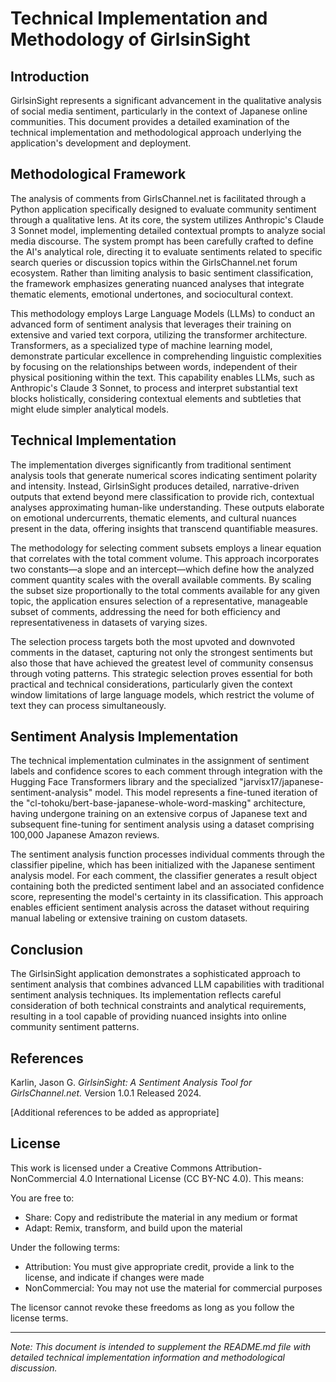 # Technical Implementation and Methodology of GirlsinSight

## Introduction

GirlsinSight represents a significant advancement in the qualitative analysis of social media sentiment, particularly in the context of Japanese online communities. This document provides a detailed examination of the technical implementation and methodological approach underlying the application's development and deployment.

## Methodological Framework

The analysis of comments from GirlsChannel.net is facilitated through a Python application specifically designed to evaluate community sentiment through a qualitative lens. At its core, the system utilizes Anthropic's Claude 3 Sonnet model, implementing detailed contextual prompts to analyze social media discourse. The system prompt has been carefully crafted to define the AI's analytical role, directing it to evaluate sentiments related to specific search queries or discussion topics within the GirlsChannel.net forum ecosystem. Rather than limiting analysis to basic sentiment classification, the framework emphasizes generating nuanced analyses that integrate thematic elements, emotional undertones, and sociocultural context.

This methodology employs Large Language Models (LLMs) to conduct an advanced form of sentiment analysis that leverages their training on extensive and varied text corpora, utilizing the transformer architecture. Transformers, as a specialized type of machine learning model, demonstrate particular excellence in comprehending linguistic complexities by focusing on the relationships between words, independent of their physical positioning within the text. This capability enables LLMs, such as Anthropic's Claude 3 Sonnet, to process and interpret substantial text blocks holistically, considering contextual elements and subtleties that might elude simpler analytical models.

## Technical Implementation

The implementation diverges significantly from traditional sentiment analysis tools that generate numerical scores indicating sentiment polarity and intensity. Instead, GirlsinSight produces detailed, narrative-driven outputs that extend beyond mere classification to provide rich, contextual analyses approximating human-like understanding. These outputs elaborate on emotional undercurrents, thematic elements, and cultural nuances present in the data, offering insights that transcend quantifiable measures.

The methodology for selecting comment subsets employs a linear equation that correlates with the total comment volume. This approach incorporates two constants—a slope and an intercept—which define how the analyzed comment quantity scales with the overall available comments. By scaling the subset size proportionally to the total comments available for any given topic, the application ensures selection of a representative, manageable subset of comments, addressing the need for both efficiency and representativeness in datasets of varying sizes.

The selection process targets both the most upvoted and downvoted comments in the dataset, capturing not only the strongest sentiments but also those that have achieved the greatest level of community consensus through voting patterns. This strategic selection proves essential for both practical and technical considerations, particularly given the context window limitations of large language models, which restrict the volume of text they can process simultaneously.

## Sentiment Analysis Implementation

The technical implementation culminates in the assignment of sentiment labels and confidence scores to each comment through integration with the Hugging Face Transformers library and the specialized "jarvisx17/japanese-sentiment-analysis" model. This model represents a fine-tuned iteration of the "cl-tohoku/bert-base-japanese-whole-word-masking" architecture, having undergone training on an extensive corpus of Japanese text and subsequent fine-tuning for sentiment analysis using a dataset comprising 100,000 Japanese Amazon reviews.

The sentiment analysis function processes individual comments through the classifier pipeline, which has been initialized with the Japanese sentiment analysis model. For each comment, the classifier generates a result object containing both the predicted sentiment label and an associated confidence score, representing the model's certainty in its classification. This approach enables efficient sentiment analysis across the dataset without requiring manual labeling or extensive training on custom datasets.

## Conclusion

The GirlsinSight application demonstrates a sophisticated approach to sentiment analysis that combines advanced LLM capabilities with traditional sentiment analysis techniques. Its implementation reflects careful consideration of both technical constraints and analytical requirements, resulting in a tool capable of providing nuanced insights into online community sentiment patterns.

## References

Karlin, Jason G. *GirlsinSight: A Sentiment Analysis Tool for GirlsChannel.net.* Version 1.0.1 Released 2024.

[Additional references to be added as appropriate]

## License

This work is licensed under a Creative Commons Attribution-NonCommercial 4.0 International License (CC BY-NC 4.0). This means:

You are free to:
- Share: Copy and redistribute the material in any medium or format
- Adapt: Remix, transform, and build upon the material

Under the following terms:
- Attribution: You must give appropriate credit, provide a link to the license, and indicate if changes were made
- NonCommercial: You may not use the material for commercial purposes

The licensor cannot revoke these freedoms as long as you follow the license terms.

---

*Note: This document is intended to supplement the README.md file with detailed technical implementation information and methodological discussion.*
